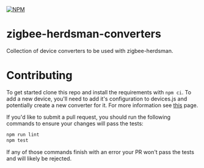 [![NPM](https://nodei.co/npm/zigbee-herdsman-converters.png)](https://nodei.co/npm/zigbee-herdsman-converters/)

# zigbee-herdsman-converters
Collection of device converters to be used with zigbee-herdsman.

# Contributing
To get started clone this repo and install the requirements with `npm ci`. To add a new device, you'll need to add it's configuration to devices.js and potentially create a new converter for it. For more information see [this](http://www.zigbee2mqtt.io/how_tos/how_to_support_new_devices.html) page.

If you'd like to submit a pull request, you should run the following commands to ensure your changes will pass the tests:
```sh
npm run lint
npm test
```
If any of those commands finish with an error your PR won't pass the tests and will likely be rejected.
